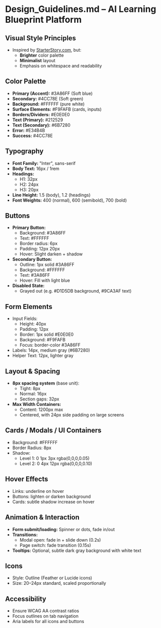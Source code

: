 # **Design\_Guidelines.md – AI Learning Blueprint Platform**

## **Visual Style Principles**

* Inspired by [StarterStory.com](https://starterstory.com), but:  
  * **Brighter** color palette  
  * **Minimalist** layout  
  * Emphasis on whitespace and readability

## **Color Palette**

* **Primary (Accent):** \#3A86FF (Soft blue)  
* **Secondary:** \#4CC78E (Soft green)  
* **Background:** \#FFFFFF (pure white)  
* **Surface Elements:** \#F9FAFB (cards, inputs)  
* **Borders/Dividers:** \#E0E0E0  
* **Text (Primary):** \#212529  
* **Text (Secondary):** \#6B7280  
* **Error:** \#E34B4B  
* **Success:** \#4CC78E

## **Typography**

* **Font Family:** "Inter", sans-serif  
* **Body Text:** 16px / 1rem  
* **Headings:**  
  * H1: 32px  
  * H2: 24px  
  * H3: 20px  
* **Line Height:** 1.5 (body), 1.2 (headings)  
* **Font Weights:** 400 (normal), 600 (semibold), 700 (bold)

## **Buttons**

* **Primary Button:**  
  * Background: \#3A86FF  
  * Text: \#FFFFFF  
  * Border radius: 6px  
  * Padding: 12px 20px  
  * Hover: Slight darken \+ shadow  
* **Secondary Button:**  
  * Outline: 1px solid \#3A86FF  
  * Background: \#FFFFFF  
  * Text: \#3A86FF  
  * Hover: Fill with light blue  
* **Disabled State:**  
  * Grayed out (e.g. \#D1D5DB background, \#9CA3AF text)

## **Form Elements**

* Input Fields:  
  * Height: 40px  
  * Padding: 12px  
  * Border: 1px solid \#E0E0E0  
  * Background: \#F9FAFB  
  * Focus: border-color \#3A86FF  
* Labels: 14px, medium gray (\#6B7280)  
* Helper Text: 12px, lighter gray

## **Layout & Spacing**

* **8px spacing system** (base unit):  
  * Tight: 8px  
  * Normal: 16px  
  * Section gaps: 32px  
* **Max Width Containers:**  
  * Content: 1200px max  
  * Centered, with 24px side padding on large screens

## **Cards / Modals / UI Containers**

* Background: \#FFFFFF  
* Border Radius: 8px  
* Shadow:  
  * Level 1: 0 1px 3px rgba(0,0,0,0.05)  
  * Level 2: 0 4px 12px rgba(0,0,0,0.10)

## **Hover Effects**

* Links: underline on hover  
* Buttons: lighten or darken background  
* Cards: subtle shadow increase on hover

## **Animation & Interaction**

* **Form submit/loading:** Spinner or dots, fade in/out  
* **Transitions:**  
  * Modal open: fade in \+ slide down (0.2s)  
  * Page switch: fade transition (0.15s)  
* **Tooltips:** Optional, subtle dark gray background with white text

## **Icons**

* Style: Outline (Feather or Lucide icons)  
* Size: 20–24px standard, scaled proportionally

## **Accessibility**

* Ensure WCAG AA contrast ratios  
* Focus outlines on tab navigation  
* Aria labels for all icons and buttons

